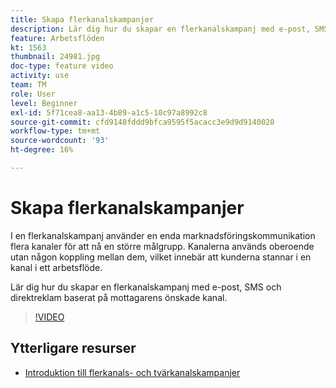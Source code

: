 ```yaml
---
title: Skapa flerkanalskampanjer
description: Lär dig hur du skapar en flerkanalskampanj med e-post, SMS och direktreklam baserat på mottagarens önskade kanal.
feature: Arbetsflöden
kt: 1563
thumbnail: 24981.jpg
doc-type: feature video
activity: use
team: TM
role: User
level: Beginner
exl-id: 5f71cea8-aa13-4b89-a1c5-10c97a8992c8
source-git-commit: cfd9148fddd9bfca9595f5acacc3e9d9d9140020
workflow-type: tm+mt
source-wordcount: '93'
ht-degree: 16%

---
```


# Skapa flerkanalskampanjer

I en flerkanalskampanj använder en enda marknadsföringskommunikation flera kanaler för att nå en större målgrupp. Kanalerna används oberoende utan någon koppling mellan dem, vilket innebär att kunderna stannar i en kanal i ett arbetsflöde.

Lär dig hur du skapar en flerkanalskampanj med e-post, SMS och direktreklam baserat på mottagarens önskade kanal.

>[!VIDEO](https://video.tv.adobe.com/v/24981?quality=12)

## Ytterligare resurser

* [Introduktion till flerkanals- och tvärkanalskampanjer](/help/orchestrating-campaigns/introduction-to-cross-and-multi-channel-campaigns.md)
